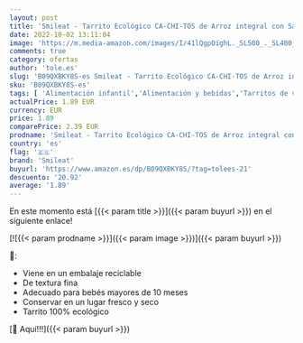```yaml
---
layout: post
title: 'Smileat - Tarrito Ecológico CA-CHI-TOS de Arroz integral con Salmón y Guisantes Ecológico  Ingredientes Naturales  Para Bebés a Partir de los 10 Meses - 230g'
date: 2022-10-02 13:11:04
image: 'https://m.media-amazon.com/images/I/41lQgpOighL._SL500_._SL400_.jpg'
comments: true
category: ofertas
author: 'tole.es'
slug: 'B09QXBKY8S-es Smileat - Tarrito Ecológico CA-CHI-TOS de Arroz integral...'
sku: 'B09QXBKY8S-es'
tags: [ 'Alimentación infantil','Alimentación y bebidas','Tarritos de verdura para bebé','Tarritos, purés y postres para bebé','bebés','smileat','🇪🇸', ]
actualPrice: 1.89 EUR
currency: EUR
price: 1.89
comparePrice: 2.39 EUR
prodname: 'Smileat - Tarrito Ecológico CA-CHI-TOS de Arroz integral con Salmón y Guisantes Ecológico  Ingredientes Naturales  Para Bebés a Partir de los 10 Meses - 230g'
country: 'es'
flag: '🇪🇸'
brand: 'Smileat'
buyurl: 'https://www.amazon.es/dp/B09QXBKY8S/?tag=tolees-21'
descuento: '20.92'
average: '1.89'
---
```


En este momento está [{{< param title >}}]({{< param buyurl >}}) en el siguiente enlace!

[![{{< param prodname >}}]({{< param image >}})]({{< param buyurl >}})

🔎:

- Viene en un embalaje reciclable
- De textura fina
- Adecuado para bebés mayores de 10 meses
- Conservar en un lugar fresco y seco
- Tarrito 100% ecológico

[🛒 Aquí!!!]({{< param buyurl >}})

